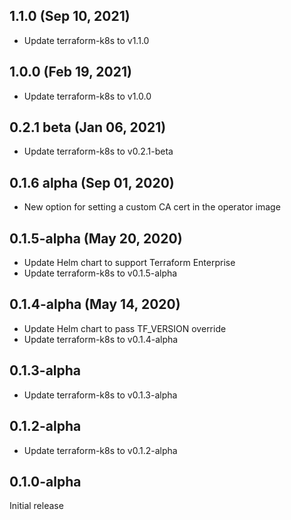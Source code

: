 ## 1.1.0 (Sep 10, 2021)

* Update terraform-k8s to v1.1.0

## 1.0.0 (Feb 19, 2021)

* Update terraform-k8s to v1.0.0

## 0.2.1 beta (Jan 06, 2021)

* Update terraform-k8s to v0.2.1-beta

## 0.1.6 alpha (Sep 01, 2020)

* New option for setting a custom CA cert in the operator image

## 0.1.5-alpha (May 20, 2020)

* Update Helm chart to support Terraform Enterprise
* Update terraform-k8s to v0.1.5-alpha

## 0.1.4-alpha (May 14, 2020)

* Update Helm chart to pass TF_VERSION override
* Update terraform-k8s to v0.1.4-alpha

## 0.1.3-alpha

* Update terraform-k8s to v0.1.3-alpha

## 0.1.2-alpha

* Update terraform-k8s to v0.1.2-alpha

## 0.1.0-alpha

Initial release

